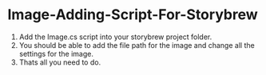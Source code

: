 # Image-Adding-Script-For-Storybrew

1. Add the Image.cs script into your storybrew project folder.
2. You should be able to add the file path for the image and change all the settings for the image.
3. Thats all you need to do.
